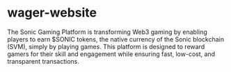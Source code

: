 # wager-website
The Sonic Gaming Platform is transforming Web3 gaming by enabling players to earn $SONIC tokens, the native currency of the Sonic blockchain (SVM), simply by playing games. This platform is designed to reward gamers for their skill and engagement while ensuring fast, low-cost, and transparent transactions.

